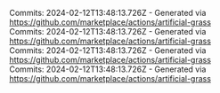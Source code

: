 Commits: 2024-02-12T13:48:13.726Z - Generated via https://github.com/marketplace/actions/artificial-grass
<br>
Commits: 2024-02-12T13:48:13.726Z - Generated via https://github.com/marketplace/actions/artificial-grass
<br>
Commits: 2024-02-12T13:48:13.726Z - Generated via https://github.com/marketplace/actions/artificial-grass
<br>
Commits: 2024-02-12T13:48:13.726Z - Generated via https://github.com/marketplace/actions/artificial-grass
<br>
